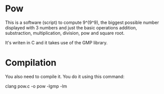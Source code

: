 # Pow
This is a software (script) to compute 9^(9^9), the biggest possible number displayed with 3 numbers and just the basic operations addition, substraction, multiplication, division, pow and square root.

It's writen in C and it takes use of the GMP library.

# Compilation

You also need to compile it. You do it using this command:

clang pow.c -o pow -lgmp -lm
